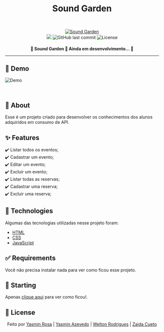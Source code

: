 <div align="center" id="top"> 
  <h1>Sound Garden</h1>

&#xa0;

  <!-- <a href="https://podcastrnext.netlify.app">Demo</a> -->
</div>

<!-- <h1 align="center">Podcastr</h1> -->
<p align="center">

  <a href="https://github.com/yaskisoba/soundgarden-front">
    <img alt="Sound Garden" src="https://img.shields.io/badge/-Github-5659EB?style=for-the-badge&logo=Github&logoColor=white&link=https://github.com/Anderson-Andre-P" />
  </a>


  
  
  
  
  
  </br>
  
  <img src="https://img.shields.io/badge/SoundGarden-5965e0?style=for-the-badge&labelColor=5965e0">

  <img alt="GitHub last commit" src="https://img.shields.io/github/last-commit/Anderson-Andre-P/geradorDeBoxShadow?style=for-the-badge&label=last%20commit:&labelColor=5965e0&color=5965e0">

  <img alt="License" src="https://img.shields.io/badge/license-MIT-5965e0?style=for-the-badge&labelColor=5965e0&color=5965e0">
  <br />

</p>

<!-- Status -->

<h4 align="center">
	🚧  Sound Garden 🚀 Ainda em desenvolvimento...  🚧


<hr>


## :link: Demo

![Demo](https://github.com/yaskisoba/soundgarden-front/blob/main/img/music.svg)

<br>

## :dart: About

Esse é um projeto criado para desenvolver os conhecimentos dos alunos adquiridos em consumo de API.

## :sparkles: Features

:heavy_check_mark: Listar todos os eventos;\
:heavy_check_mark: Cadastrar um evento;\
:heavy_check_mark: Editar um evento;\
:heavy_check_mark: Excluir um evento;\
:heavy_check_mark: Listar todas as reservas;\
:heavy_check_mark: Cadastrar uma reserva;\
:heavy_check_mark: Excluir uma reserva;

## :rocket: Technologies

Algumas das tecnologias utilizadas nesse projeto foram:

- [HTML](https://developer.mozilla.org/pt-BR/docs/Web/HTML)
- [CSS](https://developer.mozilla.org/pt-BR/docs/Web/CSS/)
- [JavaScript](https://developer.mozilla.org/pt-BR/docs/Web/JavaScript/)

## :white_check_mark: Requirements

Você não precisa instalar nada para ver como ficou esse projeto.

## :checkered_flag: Starting

Apenas <a href="#">clique aqui</a> para ver como ficou!.

## :memo: License

<p align='center'>
Feito por 
  <a href="https://github.com/yaskisoba" target="_blank">Yasmin Rosa</a> |
  <a href="https://github.com/yasmimazevedo" target="_blank">Yasmin Azevedo</a> |
  <a href="https://github.com/WeltonDev" target="_blank">Welton Rodrigues</a> |
  <a href="https://github.com/ZaidaCueto/ZaidaCueto" target="_blank"> Zaida Cueto</a>
  </p>
